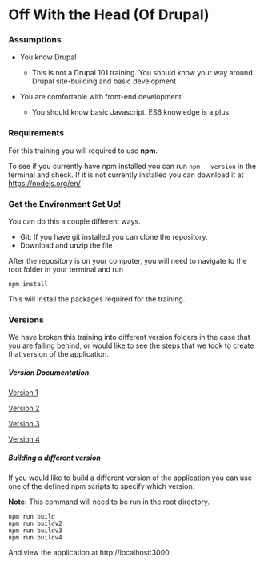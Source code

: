 # Off With the Head (Of Drupal)

### Assumptions
* You know Drupal
    * This is not a Drupal 101 training. You should know your way around Drupal site-building and basic development

* You are comfortable with front-end development
    * You should know basic Javascript. ES6 knowledge is a plus
 
 ### Requirements
 For this training you will required to use **npm**.
 
 To see if you currently have npm installed you can run `npm --version` in the terminal and check. If it is not currently installed you can download it at https://nodejs.org/en/
 
 ### Get the Environment Set Up!
 You can do this a couple different ways. 
 * Git: If you have git installed you can clone the repository.
 * Download and unzip the file
 
 After the repository is on your computer, you will need to  navigate to the root folder in your terminal and run 
 
    npm install
    
 This will install the packages required for the training.
 ### Versions
 We have broken this training into different version folders in the case that you are falling behind, or would like to see the steps that we took to create that version of the application.

##### Version Documentation

[Version 1](/apps/v1/README.md)

[Version 2](/apps/v2/README.md)

[Version 3](/apps/v3/README.md)

[Version 4](/apps/v4/README.md)


##### Building a different version
If you would like to build a different version of the application you can use one of the defined npm scripts to specify which version.

**Note:** This command will need to be run in the root directory.

    npm run build
    npm run buildv2
    npm run buildv3
    npm run buildv4
    
And view the application at http://localhost:3000
